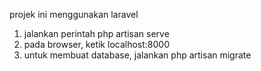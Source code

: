 projek ini menggunakan laravel
1. jalankan perintah php artisan serve
2. pada browser, ketik localhost:8000
3. untuk membuat database, jalankan php artisan migrate
